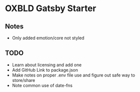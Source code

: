 # OXBLD Gatsby Starter

## Notes

- Only added emotion/core not styled

## TODO

- Learn about licensing and add one
- Add GitHub Link to package.json
- Make notes on proper .env file use and figure out safe way to store/share
- Note common use of date-fns
